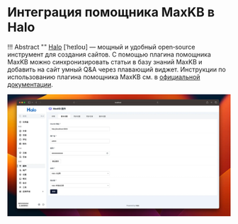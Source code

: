 # Интеграция помощника MaxKB в Halo

!!! Abstract ""
    [Halo](https://github.com/halo-dev/halo) [ˈheɪloʊ] — мощный и удобный open‑source инструмент для создания сайтов. С помощью плагина помощника MaxKB можно синхронизировать статьи в базу знаний MaxKB и добавить на сайт умный Q&A через плавающий виджет.
    Инструкции по использованию плагина помощника MaxKB см. в [официальной документации](https://www.halo.run/store/apps/app-aWHcE).

![halo](../img/FAQ/halo.png)